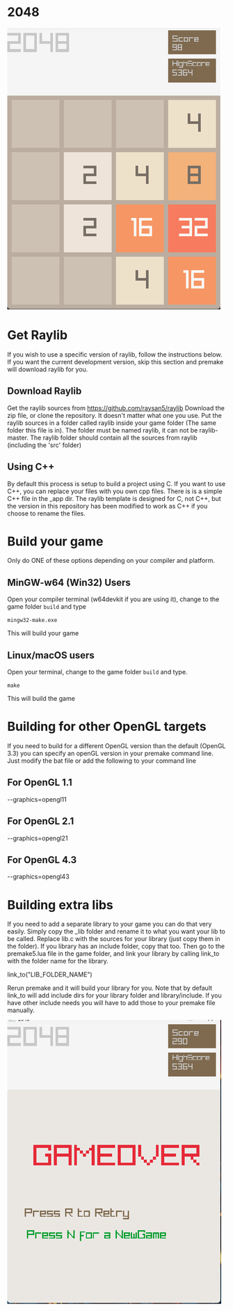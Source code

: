 # 2048

![screenshot](./build/screenshots/Screenshot1.png)

# Get Raylib

If you wish to use a specific version of raylib, follow the instructions below. If you want the current development version, skip this section and premake will download raylib for you.

## Download Raylib

Get the raylib sources from
https://github.com/raysan5/raylib
Download the zip file, or clone the repository. It doesn't matter what one you use.
Put the raylib sources in a folder called raylib inside your game folder (The same folder this file is in). The folder must be named raylib, it can not be raylib-master. The raylib folder should contain all the sources from raylib (including the 'src' folder)

## Using C++

By default this process is setup to build a project using C. If you want to use C++, you can replace your files with you own cpp files. There is is a simple C++ file in the \_app dir. The raylib template is designed for C, not C++, but the version in this repository has been modified to work as C++ if you choose to rename the files.

# Build your game

Only do ONE of these options depending on your compiler and platform.

## MinGW-w64 (Win32) Users

Open your compiler terminal (w64devkit if you are using it), change to the game folder `build` and type

    mingw32-make.exe

This will build your game

## Linux/macOS users

Open your terminal, change to the game folder `build` and type.

    make

This will build the game

# Building for other OpenGL targets

If you need to build for a different OpenGL version than the default (OpenGL 3.3) you can specify an openGL version in your premake command line. Just modify the bat file or add the following to your command line

## For OpenGL 1.1

--graphics=opengl11

## For OpenGL 2.1

--graphics=opengl21

## For OpenGL 4.3

--graphics=opengl43

# Building extra libs

If you need to add a separate library to your game you can do that very easily.
Simply copy the \_lib folder and rename it to what you want your lib to be called.
Replace lib.c with the sources for your library (just copy them in the folder).
If you library has an include folder, copy that too.
Then go to the premake5.lua file in the game folder, and link your library by calling link_to with the folder name for the library.

link_to("LIB_FOLDER_NAME")

Rerun premake and it will build your library for you.
Note that by default link_to will add include dirs for your library folder and library/include. If you have other include needs you will have to add those to your premake file manually.

![retry](./build/screenshots/Screenshot2.png)
